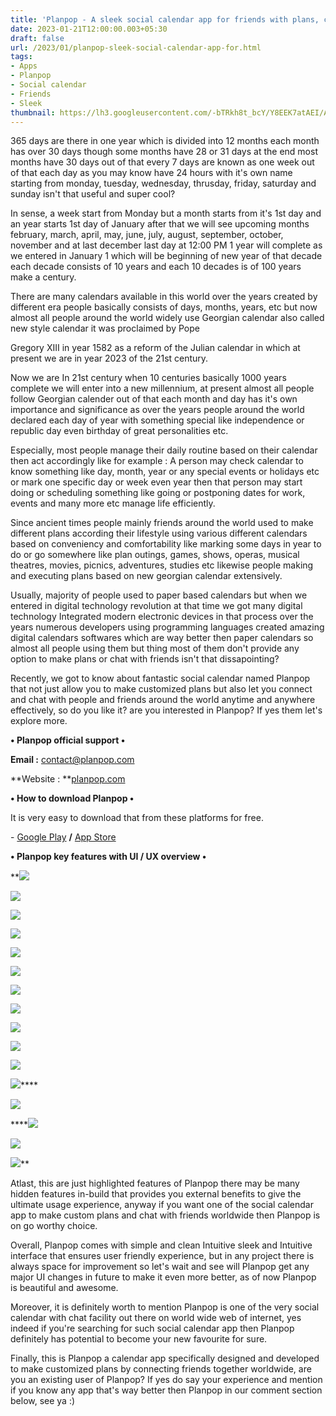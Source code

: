```yaml
---
title: 'Planpop - A sleek social calendar app for friends with plans, chat etc.'
date: 2023-01-21T12:00:00.003+05:30
draft: false
url: /2023/01/planpop-sleek-social-calendar-app-for.html
tags: 
- Apps
- Planpop
- Social calendar
- Friends
- Sleek
thumbnail: https://lh3.googleusercontent.com/-bTRkh8t_bcY/Y8EEK7atAEI/AAAAAAAAQXE/jy4PnqojjxAicrVfek9nn8GZZH9pTSyCgCNcBGAsYHQ/s1600/1673593896740267-0.png
---
```


  

  

  

365 days are there in one year which is divided into 12 months each month has over 30 days though some months have 28 or 31 days at the end most months have 30 days out of that every 7 days are known as one week out of that each day as you may know have 24 hours with it's own name starting from monday, tuesday, wednesday, thrusday, friday, saturday and sunday isn't that useful and super cool?

  

In sense, a week start from Monday but a month starts from it's 1st day and an year starts 1st day of January after that we will see upcoming months february, march, april, may, june, july, august, september, october, november and at last december last day at 12:00 PM 1 year will complete as we entered in January 1 which will be beginning of new year of that decade each decade consists of 10 years and each 10 decades is of 100 years make a century.

  

There are many calendars available in this world over the years created by different era people basically consists of days, months, years, etc but now almost all people around the world widely use Georgian calendar also called new style calendar it was proclaimed by Pope

Gregory XIII in year 1582 as a reform of the Julian calendar in which at present we are in year 2023 of the 21st century.

  

Now we are In 21st century when 10 centuries basically 1000 years complete we will enter into a new millennium, at present almost all people follow Georgian calender out of that each month and day has it's own importance and significance as over the years people around the world declared each day of year with something special like independence or republic day even birthday of great personalities etc.

  

Especially, most people manage their daily routine based on their calendar then act accordingly like for example : A person may check calendar to know something like day, month, year or any special events or holidays etc or mark one specific day or week even year then that person may start doing or scheduling something like going or postponing dates for work, events and many more etc manage life efficiently.

  

Since ancient times people mainly friends around the world used to make different plans according their lifestyle using various different calendars based on conveniency and comfortability like marking some days in year to do or go somewhere like plan outings, games, shows, operas, musical theatres, movies, picnics, adventures, studies etc likewise people making and executing plans based on new georgian calendar extensively.

  

Usually, majority of people used to paper based calendars but when we entered in digital technology revolution at that time we got many digital technology Integrated modern electronic devices in that process over the years numerous developers using programming languages created amazing digital calendars softwares which are way better then paper calendars so almost all people using them but thing most of them don't provide any option to make plans or chat with friends isn't that dissapointing?

  

Recently, we got to know about fantastic social calendar named Planpop that not just allow you to make customized plans but also let you connect and chat with people and friends around the world anytime and anywhere effectively, so do you like it? are you interested in Planpop? If yes them let's explore more.

  

**• Planpop official support •**

**Email :** [contact@planpop.com](mailto:contact@planpop.com)

**Website : **[planpop.com](http://planpop.com)

**• How to download Planpop •**

It is very easy to download that from these platforms for free.

  

\- [Google Play](https://play.google.com/store/apps/details?id=net.sevendays.alpaca) **/** [App Store](https://apps.apple.com/us/app/id1300063587)

**• Planpop key features with UI / UX overview •**

 **![](https://lh3.googleusercontent.com/-NL-Ei8UYaXo/Y8EEKDpOlgI/AAAAAAAAQXA/9Ip33RfUGJAtC8Yam6Hw6KC2u7SUWSi6gCNcBGAsYHQ/s1600/1673593893247406-1.png) 

 ![](https://lh3.googleusercontent.com/-bo3MDrUFzGQ/Y8EEJTL7GNI/AAAAAAAAQW8/05HgsgLZKXYJZsSrL2rje0zsQMBbnTnJgCNcBGAsYHQ/s1600/1673593890048535-2.png) 

 ![](https://lh3.googleusercontent.com/-E_erBqZbiQA/Y8EEIa5Vm_I/AAAAAAAAQW4/NUM_gdgf6ZAeNmYLO_yKjNt9fcBvoWqHQCNcBGAsYHQ/s1600/1673593886988296-3.png) 

 ![](https://lh3.googleusercontent.com/-kaJyvJDWz-Y/Y8EEHx1wQII/AAAAAAAAQW0/EpTKpuF5gmIx6AFV_jPlUxO3S8-q2tQfgCNcBGAsYHQ/s1600/1673593883665573-4.png) 

 ![](https://lh3.googleusercontent.com/-e-IY0gZJhwU/Y8EEG7geBBI/AAAAAAAAQWw/rnAoJlqdjCshDSe4hSlvyyuOQEgaCh-tACNcBGAsYHQ/s1600/1673593880129794-5.png) 

 ![](https://lh3.googleusercontent.com/-TmRKuUvyFIw/Y8EEGLBWK-I/AAAAAAAAQWs/0d4jjV1X-34KGp6IaKKllkJcGiMDRQ-6QCNcBGAsYHQ/s1600/1673593876662675-6.png) 

 ![](https://lh3.googleusercontent.com/-zLSuXqfnFGw/Y8EEFELpmGI/AAAAAAAAQWo/gwU7-XxjpdYi3B54NG9xFN4xazixmaQ3wCNcBGAsYHQ/s1600/1673593873120880-7.png) 

 ![](https://lh3.googleusercontent.com/-5Nm_9GcvstQ/Y8EEEXGBRvI/AAAAAAAAQWk/q1xqkUU5qo0qWKytr_A4yMMN67gq9JyVwCNcBGAsYHQ/s1600/1673593869205629-8.png) 

 ![](https://lh3.googleusercontent.com/-TcjpbeO86vI/Y8EEDZTT8fI/AAAAAAAAQWg/QhlDVre4ikQ1X_N39K9enAnB1_RyEzWMgCNcBGAsYHQ/s1600/1673593865763224-9.png) 

 ![](https://lh3.googleusercontent.com/-Y2f1CvBnQhE/Y8EECba0dFI/AAAAAAAAQWc/mYN1tT5oE9Eic6b_VLj_fk_HAE0eFNCxgCNcBGAsYHQ/s1600/1673593862393508-10.png) 

 ![](https://lh3.googleusercontent.com/-IOyovhvWNj0/Y8EEBs-TzfI/AAAAAAAAQWY/jIok8CKDCJYuOEZAD-AKVZ2-W5ZYPmewACNcBGAsYHQ/s1600/1673593858691518-11.png) 

 ![](https://lh3.googleusercontent.com/-p_i0BiRElCw/Y8EEAgGu7XI/AAAAAAAAQWU/d36aQMVWVHA-SMVbzNJIVYstvVM2ot37QCNcBGAsYHQ/s1600/1673593855053561-12.png)****

 ![](https://lh3.googleusercontent.com/-cvcYJVPO-2E/Y8ED_ho9eTI/AAAAAAAAQWQ/pUUk1XE1ZwUA3YhN_RpSyHMVlbM2XY7cACNcBGAsYHQ/s1600/1673593851194091-13.png) 

****![](https://lh3.googleusercontent.com/-fYR8jIfC47Q/Y8ED-lWhzXI/AAAAAAAAQWM/NsTWqFs38x4yu3yxenCQxX2FI43P5RzlwCNcBGAsYHQ/s1600/1673593847212251-14.png) 

 ![](https://lh3.googleusercontent.com/-QdeBnKkxfMY/Y8ED997lsuI/AAAAAAAAQWI/L3PtUIuoEEoLEBSSv9PYOkjQctte-iYQgCNcBGAsYHQ/s1600/1673593843560441-15.png) 

 ![](https://lh3.googleusercontent.com/-feE-eAslso8/Y8ED86OUACI/AAAAAAAAQWE/rdTi2wadXwAAn8PH9HM069mf2prsZzhWACNcBGAsYHQ/s1600/1673593839437345-16.png)** 

Atlast, this are just highlighted features of Planpop there may be many hidden features in-build that provides you external benefits to give the ultimate usage experience, anyway if you want one of the social calendar app to make custom plans and chat with friends worldwide then Planpop is on go worthy choice.

  

Overall, Planpop comes with simple and clean Intuitive sleek and Intuitive interface that ensures user friendly experience, but in any project there is always space for improvement so let's wait and see will Planpop get any major UI changes in future to make it even more better, as of now Planpop is beautiful and awesome.

  

Moreover, it is definitely worth to mention Planpop is one of the very social calendar with chat facility out there on world wide web of internet, yes indeed if you're searching for such social calendar app then Planpop definitely has potential to become your new favourite for sure.

  

Finally, this is Planpop a calendar app specifically designed and developed to make customized plans by connecting friends together worldwide, are you an existing user of Planpop? If yes do say your experience and mention if you know any app that's way better then Planpop in our comment section below, see ya :)